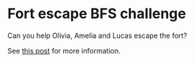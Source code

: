 # Fort escape BFS challenge

Can you help Olivia, Amelia and Lucas escape the fort?

See [this post](https://andersource.dev/2024/04/12/bfs-zero-to-hero-3-4.html) for more information.